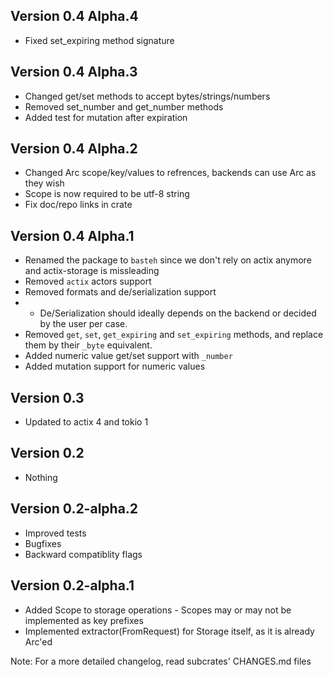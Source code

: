 ## Version 0.4 Alpha.4
- Fixed set_expiring method signature

## Version 0.4 Alpha.3
- Changed get/set methods to accept bytes/strings/numbers
- Removed set_number and get_number methods
- Added test for mutation after expiration

## Version 0.4 Alpha.2
- Changed Arc scope/key/values to refrences, backends can use Arc as they wish
- Scope is now required to be utf-8 string
- Fix doc/repo links in crate

## Version 0.4 Alpha.1
- Renamed the package to `basteh` since we don't rely on actix anymore and actix-storage is missleading
- Removed `actix` actors support
- Removed formats and de/serialization support
- - De/Serialization should ideally depends on the backend or decided by the user per case.
- Removed `get`, `set`, `get_expiring` and `set_expiring` methods, and replace them by their `_byte` equivalent.
- Added numeric value get/set support with `_number`
- Added mutation support for numeric values

## Version 0.3
- Updated to actix 4 and tokio 1

## Version 0.2
- Nothing

## Version 0.2-alpha.2
- Improved tests
- Bugfixes
- Backward compatiblity flags

## Version 0.2-alpha.1
- Added Scope to storage operations - Scopes may or may not be implemented as key prefixes
- Implemented extractor(FromRequest) for Storage itself, as it is already Arc'ed

Note: For a more detailed changelog, read subcrates' CHANGES.md files
